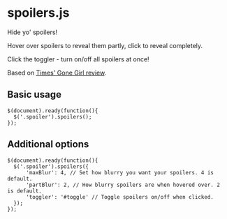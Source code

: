 spoilers.js
===========

Hide yo' spoilers!

Hover over spoilers to reveal them partly, click to reveal completely.

Click the toggler - turn on/off all spoilers at once!

Based on [Times' Gone Girl review](http://time.com/3418766/gone-girl-movie-review/).

Basic usage
-----------

```
$(document).ready(function(){
  $('.spoiler').spoilers();
});
```

Additional options
------------

```
$(document).ready(function(){
  $('.spoiler').spoilers({
      'maxBlur': 4, // Set how blurry you want your spoilers. 4 is default.
      'partBlur': 2, // How blurry spoilers are when hovered over. 2 is default.
      'toggler': '#toggle' // Toggle spoilers on/off when clicked.
  });
});
```
